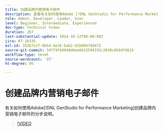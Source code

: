 ```yaml
---
title: 创建品牌内营销电子邮件
description: 查看有关如何使用Adobe [!DNL GenStudio for Performance Marketing]创建品牌内营销电子邮件的分步说明。
role: Admin, Developer, Leader, User
level: Beginner, Intermediate, Experienced
doc-type: Technical Video
duration: 267
last-substantial-update: 2024-10-12T00:00:00Z
jira: KT-16335
exl-id: 353b7e2f-0b54-4e26-bab2-d1b00479d472
source-git-commit: 34ff9fb0948d6ee6615594192c2030c058dfd619
workflow-type: tm+mt
source-wordcount: '37'
ht-degree: 0%

---
```


# 创建品牌内营销电子邮件

有关如何使用Adobe[!DNL GenStudio for Performance Marketing]创建品牌内营销电子邮件的分步说明。

>[!VIDEO](https://video.tv.adobe.com/v/3435056/?learn=on)
